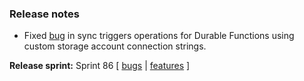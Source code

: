 ### Release notes
<!-- Please add your release notes in the following format:
- My change description (#PR)
-->
- Fixed [bug](https://github.com/Azure/azure-functions-durable-extension/issues/1504) in sync triggers operations for Durable Functions using custom storage account connection strings.

**Release sprint:** Sprint 86
[ [bugs](https://github.com/Azure/azure-functions-host/issues?q=is%3Aissue+milestone%3A%22Functions+Sprint+86%22+label%3Abug+is%3Aclosed) | [features](https://github.com/Azure/azure-functions-host/issues?q=is%3Aissue+milestone%3A%22Functions+Sprint+86%22+label%3Afeature+is%3Aclosed) ]
